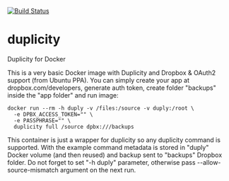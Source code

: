 [![Build Status](https://travis-ci.org/infiniteproject/duplicity.svg?branch=master)](https://travis-ci.org/infiniteproject/duplicity)
# duplicity
Duplicity for Docker

This is a very basic Docker image with Duplicity and Dropbox & OAuth2 support (from Ubuntu PPA).
You can simply create your app at dropbox.com/developers, generate auth token, create folder "backups" inside the "app folder" and run image:
```
docker run --rm -h duply -v /files:/source -v duply:/root \
  -e DPBX_ACCESS_TOKEN="" \
  -e PASSPHRASE="" \
  duplicity full /source dpbx:///backups
```

This container is just a wrapper for duplicity so any duplicity command is supported.
With the example command metadata is stored in "duply" Docker volume (and then reused) and backup sent to "backups" Dropbox folder.
Do not forget to set "-h duply" parameter, otherwise pass --allow-source-mismatch argument on the next run.
